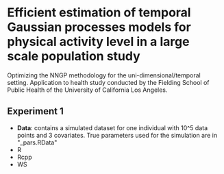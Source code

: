 # Efficient estimation of temporal Gaussian processes models for physical activity level in a large scale population study
Optimizing the NNGP methodology for the uni-dimensional/temporal setting.
Application to health study conducted by the Fielding School of Public Health of the University of California Los Angeles.

## Experiment 1

  - <b>Data</b>: contains a simulated dataset for one individual with 10^5 data points and 3 covariates. True parameters used for the simulation are in "\_pars.RData"
  - R
  - Rcpp
  - WS
    

